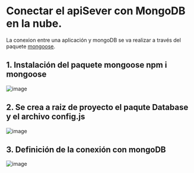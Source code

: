 # Conectar el apiSever con MongoDB en la nube. 

La conexion entre una aplicación y mongoDB se va realizar a través del paquete [mongoose](https://mongoosejs.com/). 

## 1. Instalación del paquete mongoose npm i mongoose

![image](https://user-images.githubusercontent.com/31961588/200189285-324e5732-e78a-48a6-a5ba-2dafe96a1b6e.png)

## 2. Se crea a raiz de proyecto el paqute Database y el archivo config.js

![image](https://user-images.githubusercontent.com/31961588/200189402-debcbd64-29f8-46bb-a2c0-a752aecb4801.png)

## 3. Definición de la conexión con mongoDB

![image](https://user-images.githubusercontent.com/31961588/200189711-367fe0ad-f595-4ce1-a41b-466232118b5c.png)
